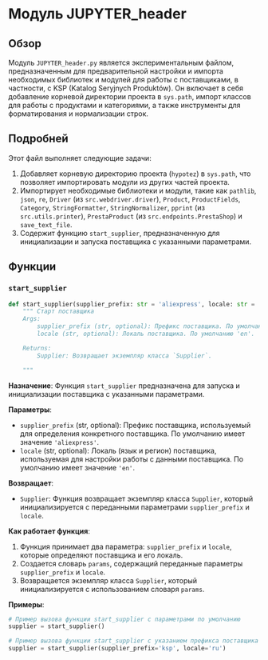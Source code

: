 # Модуль JUPYTER_header

## Обзор

Модуль `JUPYTER_header.py` является экспериментальным файлом, предназначенным для предварительной настройки и импорта необходимых библиотек и модулей для работы с поставщиками, в частности, с KSP (Katalog Seryjnych Produktów). Он включает в себя добавление корневой директории проекта в `sys.path`, импорт классов для работы с продуктами и категориями, а также инструменты для форматирования и нормализации строк.

## Подробней

Этот файл выполняет следующие задачи:

1.  Добавляет корневую директорию проекта (`hypotez`) в `sys.path`, что позволяет импортировать модули из других частей проекта.
2.  Импортирует необходимые библиотеки и модули, такие как `pathlib`, `json`, `re`, `Driver` (из `src.webdriver.driver`), `Product`, `ProductFields`, `Category`, `StringFormatter`, `StringNormalizer`, `pprint` (из `src.utils.printer`), `PrestaProduct` (из `src.endpoints.PrestaShop`) и `save_text_file`.
3.  Содержит функцию `start_supplier`, предназначенную для инициализации и запуска поставщика с указанными параметрами.

## Функции

### `start_supplier`

```python
def start_supplier(supplier_prefix: str = 'aliexpress', locale: str = 'en' ):
    """ Старт поставщика 
    Args:
        supplier_prefix (str, optional): Префикс поставщика. По умолчанию 'aliexpress'.
        locale (str, optional): Локаль поставщика. По умолчанию 'en'.

    Returns:
        Supplier: Возвращает экземпляр класса `Supplier`.

    """
```

**Назначение**: Функция `start_supplier` предназначена для запуска и инициализации поставщика с указанными параметрами.

**Параметры**:

*   `supplier_prefix` (str, optional): Префикс поставщика, используемый для определения конкретного поставщика. По умолчанию имеет значение `'aliexpress'`.
*   `locale` (str, optional): Локаль (язык и регион) поставщика, используемая для настройки работы с данными поставщика. По умолчанию имеет значение `'en'`.

**Возвращает**:

*   `Supplier`: Функция возвращает экземпляр класса `Supplier`, который инициализируется с переданными параметрами `supplier_prefix` и `locale`.

**Как работает функция**:

1.  Функция принимает два параметра: `supplier_prefix` и `locale`, которые определяют поставщика и его локаль.
2.  Создается словарь `params`, содержащий переданные параметры `supplier_prefix` и `locale`.
3.  Возвращается экземпляр класса `Supplier`, который инициализируется с использованием словаря `params`.

**Примеры**:

```python
# Пример вызова функции start_supplier с параметрами по умолчанию
supplier = start_supplier()

# Пример вызова функции start_supplier с указанием префикса поставщика и локали
supplier = start_supplier(supplier_prefix='ksp', locale='ru')
```